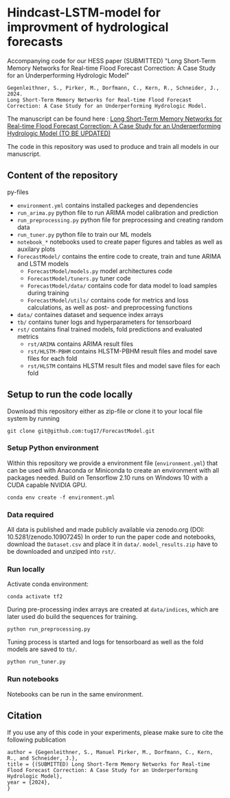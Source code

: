 # Hindcast-LSTM-model for improvment of hydrological forecasts
Accompanying code for our HESS paper (SUBMITTED) "Long Short-Term Memory Networks for Real-time Flood Forecast Correction: A Case Study for an Underperforming Hydrologic Model"

```
Gegenleithner, S., Pirker, M., Dorfmann, C., Kern, R., Schneider, J., 2024. 
Long Short-Term Memory Networks for Real-time Flood Forecast Correction: A Case Study for an Underperforming Hydrologic Model. 
```

The manuscript can be found here : [Long Short-Term Memory Networks for Real-time Flood Forecast Correction: A Case Study for an Underperforming Hydrologic Model (TO BE UPDATED)](https://github.com/tug17/ForecastModel)

The code in this repository was used to produce and train all models in our manuscript.


## Content of the repository

py-files
- `environment.yml` contains installed packeges and dependencies
- `run_arima.py` python file to run ARIMA model calibration and prediction
- `run_preprocessing.py` python file for preprocessing and creating random data
- `run_tuner.py` python file to train our ML models
- `notebook_*` notebooks used to create paper figures and tables as well as auxilary plots
- `ForecastModel/` contains the entire code to create, train and tune ARIMA and LSTM models
   - `ForecastModel/models.py` model architectures code 
   - `ForecastModel/tuners.py` tuner code 
   - `ForecastModel/data/` contains code for data model to load samples during training
   - `ForecastModel/utils/` contains code for metrics and loss calculations, as well as post- and preprocessing functions
- `data/` containes dataset and sequence index arrays
- `tb/` contains tuner logs and hyperparameters for tensorboard
- `rst/` contains final trained models, fold predictions and evaluated metrics
   - `rst/ARIMA` contains ARIMA result files
   - `rst/HLSTM-PBHM` contains HLSTM-PBHM result files and model save files for each fold
   - `rst/HLSTM` contains HLSTM result files and model save files for each fold
   
## Setup to run the code locally
Download this repository either as zip-file or clone it to your local file system by running

```
git clone git@github.com:tug17/ForecastModel.git
```

### Setup Python environment
Within this repository we provide a environment file (`environment.yml`) that can be used with Anaconda or Miniconda to create an environment with all packages needed.
Build on Tensorflow 2.10 runs on Windows 10 with a CUDA capable NVIDIA GPU. 

```
conda env create -f environment.yml
```

### Data required
All data is published and made publicly available via zenodo.org (DOI: 10.5281/zenodo.10907245)
In order to run the paper code and notebooks, download the `Dataset.csv` and place it in `data/`.
`model_results.zip` have to be downloaded and unziped into `rst/`.

### Run locally
Activate conda environment:

```
conda activate tf2
```

During pre-processing index arrays are created at `data/indices`, which are later used do build the sequences for training.

```
python run_preprocessing.py
```
Tuning process is started and logs for tensorboard as well as the fold models are saved to `tb/`.

```
python run_tuner.py
```

### Run notebooks
Notebooks can be run in the same environment.

## Citation
If you use any of this code in your experiments, please make sure to cite the following publication

```
author = {Gegenleithner, S., Manuel Pirker, M., Dorfmann, C., Kern, R., and Schneider, J.},
title = {(SUBMITTED) Long Short-Term Memory Networks for Real-time Flood Forecast Correction: A Case Study for an Underperforming Hydrologic Model},
year = {2024},
}
```

